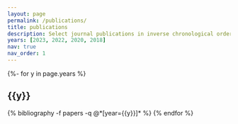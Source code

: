 ```yaml
---
layout: page
permalink: /publications/
title: publications
description: Select journal publications in inverse chronological order. If you have trouble accessing any papers related to my work or that of my lab members feel free to email me directly.
years: [2023, 2022, 2020, 2018]
nav: true
nav_order: 1
---
```

<!-- _pages/publications.md -->
<div class="publications">

{%- for y in page.years %}
  <h2 class="year">{{y}}</h2>
  {% bibliography -f papers -q @*[year={{y}}]* %}
{% endfor %}

</div>
